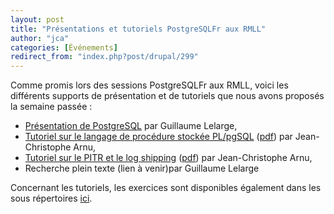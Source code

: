 ```yaml
---
layout: post
title: "Présentations et tutoriels PostgreSQLFr aux RMLL"
author: "jca"
categories: [Événements]
redirect_from: "index.php?post/drupal/299"
---
```



<p></p>

<!--more-->


Comme promis lors des sessions PostgreSQLFr aux RMLL, voici les différents supports de présentation et de tutoriels que nous avons proposés la semaine passée :

<ul>

<li><a href="http://2008.rmll.info/Presentation-de-PostgreSQL.html">Présentation de PostgreSQL</a> par Guillaume Lelarge,</li>

<li><a href="http://svn.postgresqlfr.org/browser/materials/advocacy/trunk/confs/plpgsql/tutoriel-plgpsql-rmll2008.odp?rev=1091&amp;format=raw">Tutoriel sur le langage de procédure stockée PL/pgSQL</a> (<a href="http://www.postgresqlfr.org/files/tutoriel-plpgsql-rmll2008.pdf">pdf</a>) par Jean-Christophe Arnu,</li>

<li><a href="http://svn.postgresqlfr.org/browser/materials/advocacy/trunk/confs/pitr-logshipping/tutoriel-pitr_logshipping-rmll2008.odp?rev=1091&amp;format=raw">Tutoriel sur le PITR et le log shipping</a> (<a href="http://www.postgresqlfr.org/files/tutoriel-pitr_logshipping-rmll2008.pdf">pdf</a>) par Jean-Christophe Arnu,</li>

<li>Recherche plein texte (lien à venir)par Guillaume Lelarge</li>

</ul>

Concernant les tutoriels, les exercices sont disponibles également dans les sous répertoires <a href="http://svn.postgresqlfr.org/browser/materials/advocacy/trunk/confs">ici</a>.
